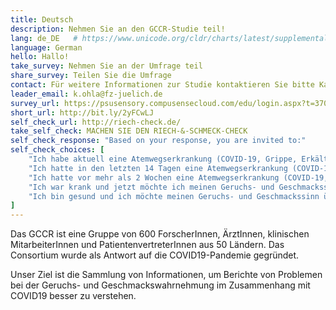 ```yaml
---
title: Deutsch
description: Nehmen Sie an den GCCR-Studie teil!
lang: de_DE   # https://www.unicode.org/cldr/charts/latest/supplemental/language_territory_information.html
language: German
hello: Hallo!
take_survey: Nehmen Sie an der Umfrage teil
share_survey: Teilen Sie die Umfrage
contact: Für weitere Informationen zur Studie kontaktieren Sie bitte Kathrin Ohla
leader_email: k.ohla@fz-juelich.de
survey_url: https://psusensory.compusensecloud.com/edu/login.aspx?t=370465b8-49ef-4d1b-82cc-164593387d69
short_url: http://bit.ly/2yFCwLJ
self_check_url: http://riech-check.de/
take_self_check: MACHEN SIE DEN RIECH-&-SCHMECK-CHECK
self_check_response: "Based on your response, you are invited to:"
self_check_choices: [
    "Ich habe aktuell eine Atemwegserkrankung (COVID-19, Grippe, Erkältung)",
    "Ich hatte in den letzten 14 Tagen eine Atemwegserkrankung (COVID-19, Grippe, Erkältung)",
    "Ich hatte vor mehr als 2 Wochen eine Atemwegserkrankung (COVID-19, Grippe, Erkältung)",
    "Ich war krank und jetzt möchte ich meinen Geruchs- und Geschmackssinn überwachen",
    "Ich bin gesund und ich möchte meinen Geruchs- und Geschmackssinn überwachen"
]
---
```

Das GCCR ist eine Gruppe von 600 ForscherInnen, ÄrztInnen, klinischen MitarbeiterInnen und PatientenvertreterInnen aus 50 Ländern. Das Consortium wurde als Antwort auf die COVID19-Pandemie gegründet. 

Unser Ziel ist die Sammlung von Informationen, um Berichte von Problemen bei der Geruchs- und Geschmackswahrnehmung im Zusammenhang mit COVID19 besser zu verstehen.
